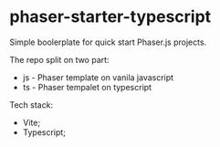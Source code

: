 # phaser-starter-typescript

Simple boolerplate for quick start Phaser.js projects.

The repo split on two part:
- js - Phaser template on vanila javascript
- ts - Phaser tempalet on typescript

Tech stack:
- Vite;
- Typescript;

